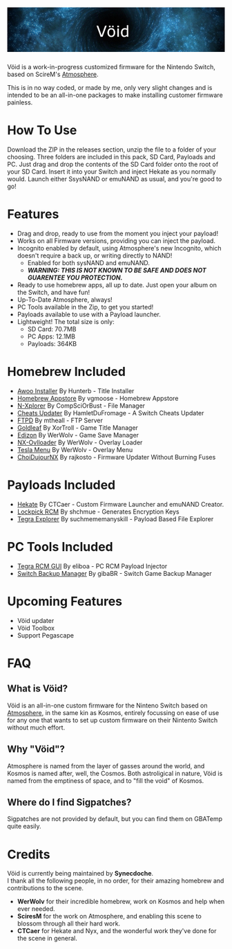 ![Banner](img/banner.png?raw=true)
=====

Vöid is a work-in-progress customized firmware for the Nintendo Switch, based on ScireM's [Atmosphere](https://github.com/Atmosphere-NX/Atmosphere/blob/master/README.md).

This is in no way coded, or made by me, only very slight changes and is intended to be an all-in-one packages to make installing customer firmware painless.

# How To Use

Download the ZIP in the releases section, unzip the file to a folder of your choosing. Three folders are included in this pack, SD Card, Payloads and PC. Just drag and drop the contents of the SD Card folder onto the root of your SD Card. Insert it into your Switch and inject Hekate as you normally would. Launch either SsysNAND or emuNAND as usual, and you're good to go!

# Features

- Drag and drop, ready to use from the moment you inject your payload!
- Works on all Firmware versions, providing you can inject the payload.
- Incognito enabled by default, using Atmosphere's new Incognito, which doesn't require a back up, or writing directly to NAND!
  - Enabled for both sysNAND and emuNAND.
  - ***WARNING: THIS IS NOT KNOWN TO BE SAFE AND DOES NOT GUARENTEE YOU PROTECTION.*** 
- Ready to use homebrew apps, all up to date. Just open your album on the Switch, and have fun!
- Up-To-Date Atmosphere, always!
- PC Tools available in the Zip, to get you started!
- Payloads available to use with a Payload launcher.
- Lightweight! The total size is only:
  - SD Card: 70.7MB
  - PC Apps: 12.1MB
  - Payloads: 364KB

# Homebrew Included

- [Awoo Installer](https://github.com/Huntereb/Awoo-Installer) By Hunterb - Title Installer
- [Homebrew Appstore](https://github.com/vgmoose/hb-appstore/releases) By vgmoose - Homebrew Appstore
- [N-Xplorer](https://github.com/CompSciOrBust/N-Xplorer) By CompSciOrBust - File Manager
- [Cheats Updater](https://github.com/HamletDuFromage/switch-cheats-updater) By HamletDuFromage - A Switch Cheats Updater
- [FTPD](https://github.com/mtheall/ftpd) By mtheall - FTP Server
- [Goldleaf](https://github.com/XorTroll/Goldleaf) By XorTroll - Game Title Manager
- [Edizon](https://github.com/WerWolv/EdiZon) By WerWolv - Game Save Manager
- [NX-Ovlloader](https://github.com/WerWolv/nx-ovlloader) By WerWolv - Overlay Loader
- [Tesla Menu](https://github.com/WerWolv/Tesla-Menu) By WerWolv - Overlay Menu
- [ChoiDujourNX](https://switchtools.sshnuke.net/) By rajkosto - Firmware Updater Without Burning Fuses

# Payloads Included

- [Hekate](https://github.com/CTCaer/hekate/releases) By CTCaer - Custom Firmware Launcher and emuNAND Creator.
- [Lockpick RCM](https://github.com/shchmue/Lockpick_RCM/releases) By shchmue - Generates Encryption Keys
- [Tegra Explorer](https://github.com/suchmememanyskill/TegraExplorer) By suchmememanyskill - Payload Based File Explorer

# PC Tools Included

- [Tegra RCM GUI](https://github.com/eliboa/TegraRcmGUI/releases) By eliboa - PC RCM Payload Injector
- [Switch Backup Manager](https://github.com/gibaBR) By gibaBR - Switch Game Backup Manager 

Upcoming Features
=====

- Vöid updater
- Vöid Toolbox
- Support Pegascape

FAQ
=====

## What is Vöid?

Vöid is an all-in-one custom firmware for the Ninteno Switch based on [Atmosphere](https://github.com/Atmosphere-NX/Atmosphere/blob/master/README.md), in the same kin as Kosmos, entirely focussing on ease of use for any one that wants to set up custom firmware on their Nintento Switch without much effort.

## Why "Vöid"?

Atmosphere is named from the layer of gasses around the world, and Kosmos is named after, well, the Cosmos. Both astroligical in nature, Vöid is named from the emptiness of space, and to "fill the void" of Kosmos.

## Where do I find Sigpatches?

Sigpatches are not provided by default, but you can find them on GBATemp quite easily. 

Credits
=====

Vöid is currently being maintained by __Synecdoche__.<br>
I thank all the following people, in no order, for their amazing homebrew and contributions to the scene.

* __WerWolv__ for their incredible homebrew, work on Kosmos and help when ever needed.
* __SciresM__ for the work on Atmosphere, and enabling this scene to blossom through all their hard work.
* __CTCaer__ for Hekate and Nyx, and the wonderful work they've done for the scene in general.

